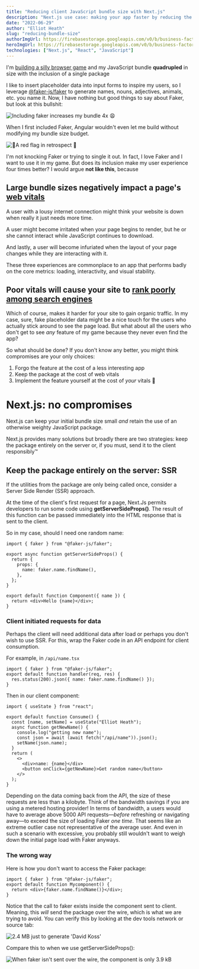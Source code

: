 ```yaml
---
title: "Reducing client JavaScript bundle size with Next.js"
description: "Next.js use case: making your app faster by reducing the size of your JavaScript bundle."
date: "2022-06-29"
author: "Elliot Heath"
slug: "reducing-bundle-size"
authorImgUrl: https://firebasestorage.googleapis.com/v0/b/business-factory-30cbd.appspot.com/o/profile.jpg?alt=media&token=fd885feb-73c5-4e85-962b-eed81edff527
heroImgUrl: https://firebasestorage.googleapis.com/v0/b/business-factory-30cbd.appspot.com/o/nextjs-2885206612.png?alt=media&token=2c688710-aa88-4182-b515-4e61c7260ecc
technologies: ["Next.js", "React", "JavaScript"]
---
```


I'm [building a silly browser game](https://dallehangman.com/) and my JavaScript bundle **quadrupled** in size with the inclusion of a single package

I like to insert placeholder data into input forms to inspire my users, so I leverage [@faker-js/faker](https://www.npmjs.com/package/@faker-js/faker) to generate names, nouns, adjectives, animals, etc. you name it. Now, I have nothing but good things to say about Faker, but look at this bullshit:

![Including faker increases my bundle 4x 😩](https://firebasestorage.googleapis.com/v0/b/business-factory-30cbd.appspot.com/o/Screen%20Shot%202022-06-29%20at%209.46.09%20AM.png?alt=media&token=6484cbdd-98d2-4c31-ac8d-567b5e711388)

When I first included Faker, Angular wouldn't even let me build without modifying my bundle size budget.

![🚩A red flag in retrospect 🚩](https://firebasestorage.googleapis.com/v0/b/business-factory-30cbd.appspot.com/o/Screen%20Shot%202022-06-29%20at%2010.09.26%20AM.png?alt=media&token=4e0f1170-d351-4744-b97a-d3c7a8c4bd18)

I'm not knocking Faker or trying to single it out. In fact, I love Faker and I want to use it in my game. But does its inclusion make my user experience four times better? I would argue **not like this**, because

## Large bundle sizes negatively impact a page's [web vitals](https://web.dev/vitals/)

A user with a lousy internet connection might think your website is down when really it just needs more time.

A user might become irritated when your page begins to render, but he or she cannot interact while JavaScript continues to download.

And lastly, a user will become infuriated when the layout of your page changes while they are interacting with it.

These three experiences are commonplace to an app that performs badly on the core metrics: loading, interactivity, and visual stability.

## Poor vitals will cause your site to [rank poorly among search engines](https://developers.google.com/search/blog/2020/11/timing-for-page-experience)

Which of course, makes it harder for your site to gain organic traffic. In my case, sure, fake placeholder data might be a nice touch for the users who actually stick around to see the page load. But what about all the users who don't get to see _any_ feature of my game because they never even find the app?

So what should be done? If you don't know any better, you might think compromises are your only choices:

1. Forgo the feature at the cost of a less interesting app
1. Keep the package at the cost of web vitals
1. Implement the feature yourself at the cost of _your_ vitals 🤬

# Next.js: no compromises

Next.js can keep your initial bundle size small _and_ retain the use of an otherwise weighty JavaScript package.

Next.js provides many solutions but broadly there are two strategies: keep the package entirely on the server or, if you must, send it to the client responsibly&trade;

## Keep the package entirely on the server: SSR

If the utilities from the package are only being called once, consider a Server Side Render (SSR) approach.

At the time of the client's first request for a page, Next.Js permits developers to run some code using **getServerSideProps()**. The result of this function can be passed immediately into the HTML response that is sent to the client.

So in my case, should I need one random name:

```tsx
import { faker } from "@faker-js/faker";

export async function getServerSideProps() {
  return {
    props: {
      name: faker.name.findName(),
    },
  };
}

export default function Component({ name }) {
  return <div>Hello {name}</div>;
}
```

### Client initiated requests for data

Perhaps the client will need additional data after load or perhaps you don't wish to use SSR. For this, wrap the Faker code in an API endpoint for client consumption.

For example, in `/api/name.tsx`

```tsx
import { faker } from "@faker-js/faker";
export default function handler(req, res) {
  res.status(200).json({ name: faker.name.findName() });
}
```

Then in our client component:

```tsx
import { useState } from "react";

export default function Consume() {
  const [name, setName] = useState("Elliot Heath");
  async function getNewName() {
    console.log("getting new name");
    const json = await (await fetch("/api/name")).json();
    setName(json.name);
  }
  return (
    <>
      <div>name: {name}</div>
      <button onClick={getNewName}>Get random name</button>
    </>
  );
}
```

Depending on the data coming back from the API, the size of these requests are less than a kilobyte. Think of the bandwidth savings if you are using a metered hosting provider! In terms of bandwidth, a users would have to average above 5000 API requests&mdash;_before_ refreshing or navigating away&mdash;to exceed the size of loading Faker _one time_. That seems like an extreme outlier case not representative of the average user. And even in such a scenario with excessive, you probably still wouldn't want to weigh down the initial page load with Faker anyways.

### The wrong way

Here is how you don't want to access the Faker package:

```tsx
import { faker } from "@faker-js/faker";
export default function Mycomponent() {
  return <div>{faker.name.findName()}</div>;
}
```

Notice that the call to faker exists inside the component sent to client. Meaning, this _will_ send the package over the wire, which is what we are trying to avoid. You can verify this by looking at the dev tools network or source tab:

![2.4 MB just to generate 'David Koss'](https://firebasestorage.googleapis.com/v0/b/business-factory-30cbd.appspot.com/o/Screen%20Shot%202022-06-29%20at%2011.47.40%20AM.png?alt=media&token=080adbed-4f12-4225-8bd9-ca84382a7873)

Compare this to when we use getServerSideProps():

![When faker isn't sent over the wire, the component is only 3.9 kB](https://firebasestorage.googleapis.com/v0/b/business-factory-30cbd.appspot.com/o/Screen%20Shot%202022-06-29%20at%2011.56.14%20AM.png?alt=media&token=08a649b5-f098-48e4-b8a5-d0f6aedfc227)

